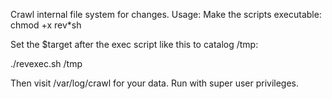  Crawl internal file system for changes.
 Usage:
 Make the scripts executable: chmod +x rev*sh
 
 Set the $target after the exec script like this to catalog /tmp:
 
 ./revexec.sh /tmp
 
 Then visit /var/log/crawl for your data.
 Run with super user privileges.
